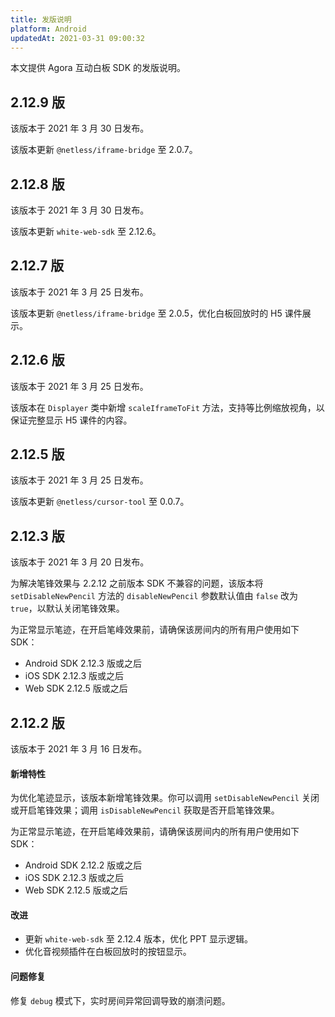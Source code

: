 ```yaml
---
title: 发版说明
platform: Android
updatedAt: 2021-03-31 09:00:32
---
```

本文提供 Agora 互动白板 SDK 的发版说明。

## 2.12.9 版
该版本于 2021 年 3 月 30 日发布。

该版本更新 `@netless/iframe-bridge` 至 2.0.7。

## 2.12.8 版
该版本于 2021 年 3 月 30 日发布。

该版本更新 `white-web-sdk` 至 2.12.6。

## 2.12.7 版
该版本于 2021 年 3 月 25 日发布。

该版本更新 `@netless/iframe-bridge` 至 2.0.5，优化白板回放时的 H5 课件展示。

## 2.12.6 版
该版本于 2021 年 3 月 25 日发布。

该版本在 `Displayer` 类中新增 `scaleIframeToFit` 方法，支持等比例缩放视角，以保证完整显示 H5 课件的内容。

## 2.12.5 版
该版本于 2021 年 3 月 25 日发布。

该版本更新 `@netless/cursor-tool` 至 0.0.7。

## 2.12.3 版
该版本于 2021 年 3 月 20 日发布。

为解决笔锋效果与 2.2.12 之前版本 SDK 不兼容的问题，该版本将 `setDisableNewPencil` 方法的 `disableNewPencil` 参数默认值由 `false` 改为 `true`，以默认关闭笔锋效果。

<div class="alert note">为正常显示笔迹，在开启笔峰效果前，请确保该房间内的所有用户使用如下 SDK：

- Android SDK 2.12.3 版或之后
- iOS SDK 2.12.3 版或之后
- Web SDK 2.12.5 版或之后</div>

## 2.12.2 版
该版本于 2021 年 3 月 16 日发布。

#### 新增特性

为优化笔迹显示，该版本新增笔锋效果。你可以调用 `setDisableNewPencil` 关闭或开启笔锋效果；调用 `isDisableNewPencil` 获取是否开启笔锋效果。

<div class="alert note">为正常显示笔迹，在开启笔峰效果前，请确保该房间内的所有用户使用如下 SDK：

- Android SDK 2.12.2 版或之后
- iOS SDK 2.12.3 版或之后
- Web SDK 2.12.5 版或之后</div>

#### 改进

- 更新 `white-web-sdk` 至 2.12.4 版本，优化 PPT 显示逻辑。
- 优化音视频插件在白板回放时的按钮显示。

#### 问题修复

修复 `debug` 模式下，实时房间异常回调导致的崩溃问题。